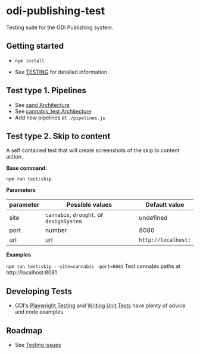 # odi-publishing-test

Testing suite for the ODI Publishing system.

## Getting started

- `npm install`

- See [TESTING](./documentation/TESTING.md) for detailed information.


## Test type 1. Pipelines

- See [sand Architecture](./documentation/ARCHITECTURE_sand.md)
- See [cannabis_test Architecture](./documentation/ARCHITECTURE_cannabis_test.md)
- Add new pipelines at `./pipelines.js`


## Test type 2. Skip to content

A self contained test that will create screenshots of the skip to content action. 

**Base command:** 

`npm run test:skip`  

**Parameters**

|   parameter   | Possible values   | Default value|
| ------------ | ---------------- |----|
| site | `cannabis`, `drought`, or `designSystem` | undefined
| port   | number               | 8080
| url         | url | `http://localhost:`

**Examples**

`npm run test:skip --site=cannabis -port=8081` Test cannabis paths at http://localhost:8081


## Developing Tests

- ODI's [Playwright Testing](https://github.com/cagov/odi-engineering/blob/playwright-docs/playwright.md) and [Writing Unit Tests](https://github.com/cagov/design-system/blob/main/unit-tests.md#delays-for-visual-review) have plenty of advice and code examples. 

## Roadmap

- See [Testing issues](https://github.com/cagov/odi-engineering/labels/Testing)
